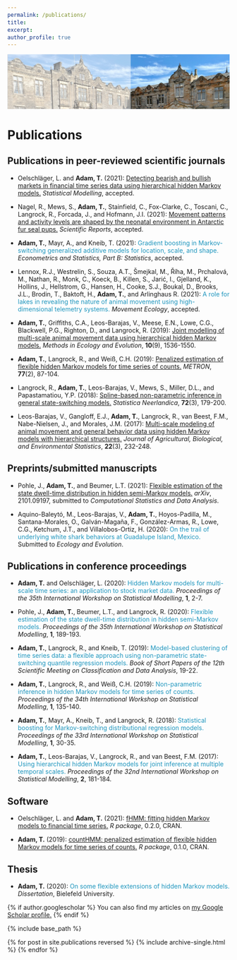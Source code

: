 ```yaml
---
permalink: /publications/
title:
excerpt:
author_profile: true
---
```


<img src='/images/StA3.png' width='895'>

Publications
======

Publications in peer-reviewed scientific journals
------

- Oelschläger, L. and **Adam, T.** (2021): 
<span style="color: #1f96be;"><a href="https://arxiv.org/abs/2007.14874" target="_blank"> Detecting bearish and bullish markets in financial time series data using hierarchical hidden Markov models.</a></span>
*Statistical Modelling*, accepted.

- Nagel, R., Mews, S., **Adam, T.**, Stainfield, C., Fox-Clarke, C., Toscani, C., Langrock, R., Forcada, J., and Hofmann, J.I. (2021):
<span style="color: #1f96be;"><a href="https://www.biorxiv.org/content/10.1101/2021.03.09.434640v1.abstract" target="_blank"> Movement patterns and activity levels are shaped by the neonatal environment in Antarctic fur seal pups.</a></span>
*Scientific Reports*, accepted.

- **Adam, T.**, Mayr, A., and Kneib, T. (2021):
<span style="color: #1f96be;"> Gradient boosting in Markov-switching generalized additive models for location, scale, and shape. </span>
*Econometrics and Statistics, Part B: Statistics*, accepted.

- Lennox, R.J., Westrelin, S., Souza, A.T., Šmejkal, M., Říha, M., Prchalová, M., Nathan, R., Monk, C., Koeck, B., Killen, S., Jarić, I., Gjelland, K., Hollins, J., Hellstrom, G., Hansen, H., Cooke, S.J., Boukal, D., Brooks, J.L., Brodin, T., Baktoft, H., **Adam, T.**, and Arlinghaus R. (2021):
<span style="color: #1f96be;"> A role for lakes in revealing the nature of animal movement using high-dimensional telemetry systems. </span>
*Movement Ecology*, accepted.

- **Adam, T.**, Griffiths, C.A., Leos-Barajas, V., Meese, E.N., Lowe, C.G., Blackwell, P.G., Righton, D., and Langrock, R. (2019): 
<span style="color: #1f96be;"><a href="https://besjournals.onlinelibrary.wiley.com/doi/abs/10.1111/2041-210X.13241" target="_blank"> Joint modelling of multi-scale animal movement data using hierarchical hidden Markov models.</a></span>
*Methods in Ecology and Evolution*, **10**(9), 1536-1550. 

- **Adam, T.**, Langrock, R., and Weiß, C.H. (2019): 
<span style="color: #1f96be;"><a href="https://link.springer.com/article/10.1007/s40300-019-00153-6" target="_blank"> Penalized estimation of flexible hidden Markov models for time series of counts.</a></span>
*METRON*, **77**(2), 87-104.

-	Langrock, R., **Adam, T.**, Leos-Barajas, V., Mews, S., Miller, D.L., and Papastamatiou, Y.P. (2018):
<span style="color: #1f96be;"><a href="https://onlinelibrary.wiley.com/doi/abs/10.1111/stan.12133" target="_blank"> Spline-based non-parametric inference in general state-switching models.</a></span>
*Statistica Neerlandica*, **72**(3), 179-200.

-	Leos-Barajas, V., Gangloff, E.J., **Adam, T.**, Langrock, R., van Beest, F.M., Nabe-Nielsen, J., and Morales, J.M. (2017): 
<span style="color: #1f96be;"><a href="https://link.springer.com/article/10.1007/s13253-017-0282-9" target="_blank"> Multi-scale modeling of animal movement and general behavior data using hidden Markov models with hierarchical structures.</a></span>
*Journal of Agricultural, Biological, and Environmental Statistics*, **22**(3), 232-248.

Preprints/submitted manuscripts
------

- Pohle, J., **Adam, T.**, and Beumer, L.T. (2021): 
<span style="color: #1f96be;"><a href="https://arxiv.org/abs/2101.09197" target="_blank"> Flexible estimation of the state dwell-time distribution in hidden semi-Markov models.</a></span>
*arXiv*, 2101.09197, submitted to *Computational Statistics and Data Analysis*.

- Aquino-Baleytó, M., Leos-Barajas, V., **Adam, T.**, Hoyos-Padilla, M., Santana-Morales, O., Galván-Magaña, F., González-Armas, R., Lowe, C.G., Ketchum, J.T., and Villalobos-Ortiz, H. (2020):
<span style="color: #1f96be;"> On the trail of underlying white shark behaviors at Guadalupe Island, Mexico. </span>
Submitted to *Ecology and Evolution*.

Publications in conference proceedings
------

- **Adam, T.** and Oelschläger, L. (2020):
<span style="color: #1f96be;"> Hidden Markov models for multi-scale time series: an application to stock market data. </span>
*Proceedings of the 35th International Workshop on Statistical Modelling*, **1**, 2-7.

-	Pohle, J., **Adam, T.**, Beumer, L.T., and Langrock, R. (2020):
<span style="color: #1f96be;"> Flexible estimation of the state dwell-time distribution in hidden semi-Markov models. </span>
*Proceedings of the 35th International Workshop on Statistical Modelling*, **1**, 189-193.

-	**Adam, T.**, Langrock, R., and Kneib, T. (2019):
<span style="color: #1f96be;"> Model-based clustering of time series data: a flexible approach using non-parametric state-switching quantile regression models. </span>
*Book of Short Papers of the 12th Scientific Meeting on Classification and Data Analysis*, 19-22.

-	**Adam, T.**, Langrock, R., and Weiß, C.H. (2019):
<span style="color: #1f96be;"> Non-parametric inference in hidden Markov models for time series of counts. </span>
*Proceedings of the 34th International Workshop on Statistical Modelling*, **1**, 135-140.

-	**Adam, T.**, Mayr, A., Kneib, T., and Langrock, R. (2018):
<span style="color: #1f96be;"> Statistical boosting for Markov-switching distributional regression models. </span>
*Proceedings of the 33rd International Workshop on Statistical Modelling*, **1**, 30-35.

-	**Adam, T.**, Leos-Barajas, V., Langrock, R., and van Beest, F.M. (2017):
<span style="color: #1f96be;"> Using hierarchical hidden Markov models for joint inference at multiple temporal scales. </span>
*Proceedings of the 32nd International Workshop on Statistical Modelling*, **2**, 181-184.

Software
------

-	Oelschläger, L. and **Adam, T.** (2021):
<span style="color: #1f96be;"><a href="https://CRAN.R-project.org/package=fHMM" target="_blank"> fHMM: fitting hidden Markov models to financial time series.</a></span>
*R package*, 0.2.0, CRAN.

- **Adam, T.** (2019):
<span style="color: #1f96be;"><a href="https://CRAN.R-project.org/package=countHMM" target="_blank"> countHMM: penalized estimation of flexible hidden Markov models for time series of counts.</a></span>
*R package*, 0.1.0, CRAN.

Thesis
------

-  **Adam, T.** (2020):
<span style="color: #1f96be;"> On some flexible extensions of hidden Markov models. </span>
*Dissertation*, Bielefeld University.

{% if author.googlescholar %}
  You can also find my articles on <u><a href="{{author.googlescholar}}">my Google Scholar profile</a>.</u>
{% endif %}

{% include base_path %}

{% for post in site.publications reversed %}
  {% include archive-single.html %}
{% endfor %}

